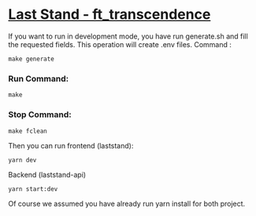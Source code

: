 # [Last Stand - ft_transcendence](http://165.22.83.77)

If you want to run in development mode, you have run generate.sh and fill the requested fields. This operation will create .env files. Command :
```
make generate
```
### Run Command:
```
make
```

### Stop Command:
```
make fclean
```

Then you can run frontend (laststand):
```
yarn dev
```
Backend (laststand-api)

```
yarn start:dev
```
Of course we assumed you have already run yarn install for both project.

